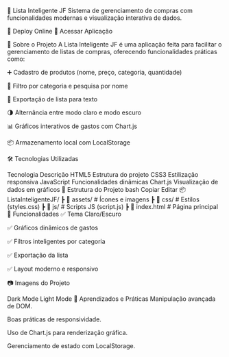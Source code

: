 🛒 Lista Inteligente JF
Sistema de gerenciamento de compras com funcionalidades modernas e visualização interativa de dados.

<div align="center">

</div>
🔗 Deploy Online
🔗 Acessar Aplicação

📜 Sobre o Projeto
A Lista Inteligente JF é uma aplicação feita para facilitar o gerenciamento de listas de compras, oferecendo funcionalidades práticas como:

➕ Cadastro de produtos (nome, preço, categoria, quantidade)

🔎 Filtro por categoria e pesquisa por nome

💾 Exportação de lista para texto

🌗 Alternância entre modo claro e modo escuro

📊 Gráficos interativos de gastos com Chart.js

📦 Armazenamento local com LocalStorage

🛠️ Tecnologias Utilizadas

Tecnologia	Descrição
HTML5	Estrutura do projeto
CSS3	Estilização responsiva
JavaScript	Funcionalidades dinâmicas
Chart.js	Visualização de dados em gráficos
📂 Estrutura do Projeto
bash
Copiar
Editar
📦 ListaInteligenteJF/
 ┣ 📂 assets/       # Ícones e imagens
 ┣ 📂 css/          # Estilos (styles.css)
 ┣ 📂 js/           # Scripts JS (script.js)
 ┣ 📄 index.html    # Página principal
🎯 Funcionalidades
✅ Tema Claro/Escuro

✅ Gráficos dinâmicos de gastos

✅ Filtros inteligentes por categoria

✅ Exportação da lista

✅ Layout moderno e responsivo

📷 Imagens do Projeto

Dark Mode	Light Mode
🚀 Aprendizados e Práticas
Manipulação avançada de DOM.

Boas práticas de responsividade.

Uso de Chart.js para renderização gráfica.

Gerenciamento de estado com LocalStorage.
